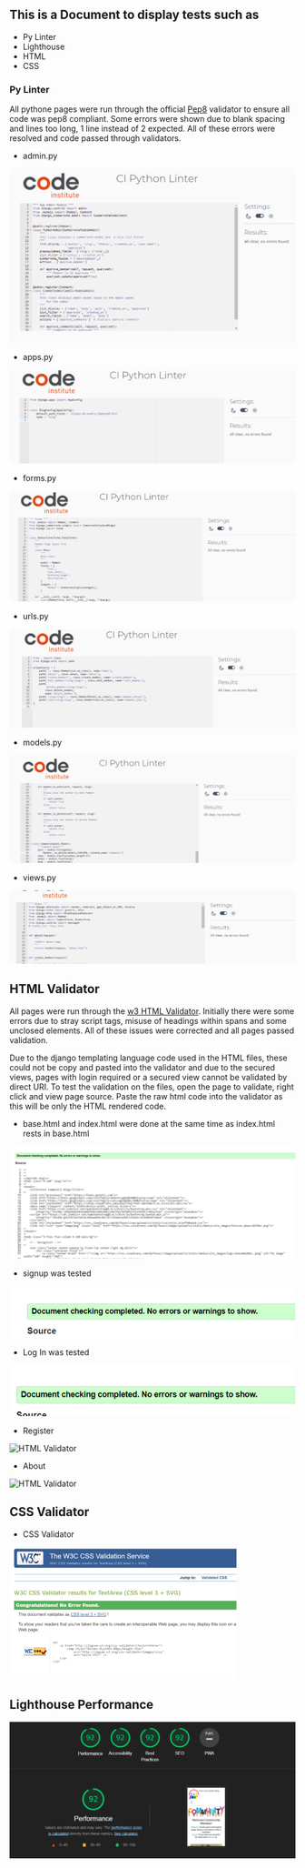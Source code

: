## This is a Document to display tests such as 
* Py Linter 
* Lighthouse 
* HTML
* CSS 




### Py Linter

All pythone pages were run through the official [Pep8](https://pep8ci.herokuapp.com/) validator to ensure all code was pep8 compliant. Some errors were shown due to blank spacing and lines too long, 1 line instead of 2 expected. All of these errors were resolved and code passed through validators.
 
 * admin.py

![CI Py linter](docs/test_images/adminpy.png)
 
 * apps.py

 ![CI Py linter](docs/test_images/appspy.png)

 * forms.py

![CI Py linter](docs/test_images/formspy.png)

* urls.py

![CI Py linter](docs/test_images/urlspypy.png)

* models.py 

![CI Py linter](docs/test_images/modelspy.png)

* views.py 

![CI Py linter](docs/test_images/viewspy.png)

## HTML Validator 

All pages were run through the [w3 HTML Validator](https://validator.w3.org/). Initially there were some errors due to stray script tags, misuse of headings within spans and some unclosed elements. All of these issues were corrected and all pages passed validation.

Due to the django templating language code used in the HTML files, these could not be copy and pasted into the validator and due to the secured views, pages with login required or a secured view cannot be validated by direct URI. To test the validation on the files, open the page to validate, right click and view page source. Paste the raw html code into the validator as this will be only the HTML rendered code.

* base.html and index.html were done at the same time as index.html rests in base.html

![HTML Validator](docs/test_images/base-index.png)


* signup was tested

![HTML Validator](docs/test_images/signinhtml.png)

* Log In was tested

![HTML Validator](docs/test_images/login.png)

* Register

![HTML Validator](docs/test_images/.png)

* About 

![HTML Validator](docs/test_images/.png)


## CSS Validator

* CSS Validator

![CSS Validator](docs/test_images/cssval.png)


## Lighthouse Performance

![Light House Performance  ](docs/test_images/lighthouse-report.png)
